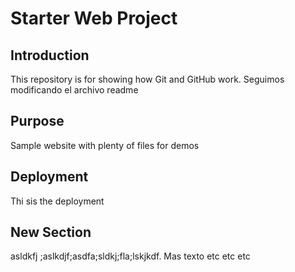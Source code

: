 # Starter Web Project


## Introduction

This repository is for showing how Git and GitHub work.
Seguimos modificando el archivo readme

## Purpose

Sample website with plenty of files for demos

## Deployment

Thi sis the deployment

## New Section

asldkfj ;aslkdjf;asdfa;sldkj;fla;lskjkdf. Mas texto etc etc etc 
